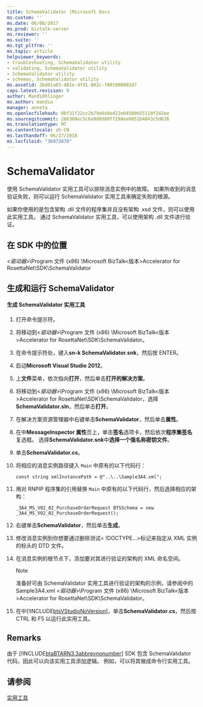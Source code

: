 ```yaml
---
title: SchemaValidator |Microsoft Docs
ms.custom: ''
ms.date: 06/08/2017
ms.prod: biztalk-server
ms.reviewer: ''
ms.suite: ''
ms.tgt_pltfrm: ''
ms.topic: article
helpviewer_keywords:
- troubleshooting, SchemaValidator utility
- validating, SchemaValidator utility
- SchemaValidator utility
- schemas, SchemaValidator utility
ms.assetid: 3bd61a03-d81e-4fd1-802c-f801000002d7
caps.latest.revision: 9
author: MandiOhlinger
ms.author: mandia
manager: anneta
ms.openlocfilehash: 0bf31f22cc2b79e6dded22e04500655110f242ee
ms.sourcegitcommit: 266308ec5c6a9d8d80ff298ee6051b4843c5d626
ms.translationtype: MT
ms.contentlocale: zh-CN
ms.lasthandoff: 06/27/2018
ms.locfileid: "36973870"
---
```

# <a name="schemavalidator"></a>SchemaValidator
使用 SchemaValidator 实用工具可以排除消息实例中的故障。 如果所收到的消息验证失败，则可以运行 SchemaValidator 实用工具来确定失败的根源。  
  
 如果你使用的是包含架构 .dll 文件的程序集并且没有架构 .xsd 文件，则可以使用此实用工具。 通过 SchemaValidator 实用工具，可以使用架构 .dll 文件进行验证。  
  
## <a name="location-in-sdk"></a>在 SDK 中的位置  
 \<*驱动器*\>\Program 文件 (x86) \Microsoft BizTalk\<版本\>Accelerator for RosettaNet\SDK\SchemaValidator  
  
## <a name="building-and-running-schemavalidator"></a>生成和运行 SchemaValidator  
  
#### <a name="to-build-the-schemavalidator-utility"></a>生成 SchemaValidator 实用工具  
  
1. 打开命令提示符。  
  
2. 将移动到\<*驱动器*\>\Program 文件 (x86) \Microsoft BizTalk\<版本\>Accelerator for RosettaNet\SDK\SchemaValidator。  
  
3. 在命令提示符处，键入**sn-k SchemaValidator.snk**，然后按 ENTER。  
  
4. 启动**Microsoft Visual Studio 2012**。  
  
5. 上**文件**菜单，依次指向**打开**，然后单击**打开的解决方案**。  
  
6. 将移动到\<*驱动器*\>\Program 文件 (x86) \Microsoft BizTalk\<版本\>Accelerator for RosettaNet\SDK\SchemaValidator，选择**SchemaValidator.sln**，然后单击**打开**。  
  
7. 在解决方案资源管理器中右键单击**SchemaValidator**，然后单击**属性**。  
  
8. 在中**MessageInspector 属性**页上，单击**签名**选项卡，然后依次**程序集签名**复选框。 选择**SchemaValidator.snk**中**选择一个强名称密钥文件**。  
  
9. 单击**SchemaValidator.cs**。  
  
10. 将相应的消息实例路径键入 `Main` 中原有的以下代码行：  
  
    ```  
    const string xmlInstancePath = @"..\..\Sample3A4.xml";  
    ```  
  
11. 用对 RNPIP 程序集的引用替换 `Main` 中原有的以下代码行，然后选择相应的架构：  
  
    ```  
    _3A4_MS_V02_02_PurchaseOrderRequest BTSSchema = new _3A4_MS_V02_02_PurchaseOrderRequest();  
    ```  
  
12. 右键单击**SchemaValidator**，然后单击**生成**。  
  
13. 修改消息实例到你想要通过删除测试\< \!DOCTYPE...\>标记来指定从 XML 实例的标头的 DTD 文件。  
  
14. 在消息实例的根节点下，添加要对其进行验证的架构的 XML 命名空间。  
  
    > [!NOTE]
    >  准备好可由 SchemaValidator 实用工具进行验证的架构的示例，请参阅中的 Sample3A4.xml \<*驱动器*\>\Program 文件 (x86) \Microsoft BizTalk\<版本\>Accelerator for RosettaNet\SDK\SchemaValidator。  
  
15. 在中[!INCLUDE[btsVStudioNoVersion](../../includes/btsvstudionoversion-md.md)]，单击**SchemaValidator.cs**，然后按 CTRL 和 F5 以运行此实用工具。  
  
## <a name="remarks"></a>Remarks  
 由于 [!INCLUDE[btaBTARN3.3abbrevnonumber](../../includes/btabtarn3-3abbrevnonumber-md.md)] SDK 包含 SchemaValidator 代码，因此可以向该实用工具添加逻辑。 例如，可以将其做成命令行实用工具。  
  
## <a name="see-also"></a>请参阅  
 [实用工具](../../adapters-and-accelerators/accelerator-rosettanet/utilities1.md)
